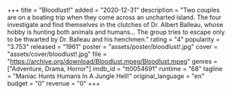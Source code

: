 +++
title = "Bloodlust!"
added = "2020-12-31"
description = "Two couples are on a boating trip when they come across an uncharted island. The four investigate and find themselves in the clutches of Dr. Albert Balleau, whose hobby is hunting both animals and humans… The group tries to escape only to be thwarted by Dr. Balleau and his henchmen."
rating = "4"
popularity = "3.753"
released = "1961"
poster = "assets/poster/bloodlust!.jpg"
cover = "assets/cover/bloodlust!.jpg"
file = "https://archive.org/download/Bloodlust.mpeg/Bloodlust.mpeg"
genres = ["Adventure, Drama, Horror"]
imdb_id = "tt0054691"
runtime = "68"
tagline = "Maniac Hunts Humans In A Jungle Hell!"
original_language = "en"
budget = "0"
revenue = "0"
+++